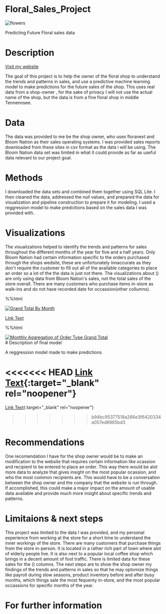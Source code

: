 # Floral_Sales_Project

![flowers](https://github.com/JoeBwonKenobi/Floral_Sales_Project/assets/117705408/21abb11b-0243-48ce-8ca3-7b09ff3a1261)

Predicting Future Floral sales data
# Description

<a href="[https://www.example.com](https://public.tableau.com/views/Floral_Data_Visualizations-paymentmethodbyyear/Sheet42?:language=en-US&:display_count=n&:origin=viz_share_link)" target="_blank">Visit my website</a>

The goal of this project is to help the owner of the floral shop to understand the trends and patterns in sales, and use a predictive machine learning model to make predictions for the future sales of the shop. This uses real data from a shop-owner , for the sake of privacy I will not use the actual name of the shop, but the data is from a fine floral shop in middle Tennennsee. 

# Data 

The data was provided to me be the shop owner, who uses floranext and Bloom Nation as their sales operating systems. I was provided sales reports downloaded from these sites in csv format as the data i will be using. The Bloom Nation data set was limited in what it could provide as far as useful data relevant to our project goal.

# Methods
I downloaded the data sets and combined them together using SQL Lite. I then cleaned the data, addressed the null values, and prepared the data for visualization and pipeline construction to prepare it for modeling. I used a reggression model to make predcitions based on the sales data I was provided with.

# Visualizations
The visualizations helped to identify the trends and patterns for sales throughout the different months of the year for five and a half years. Only Bloom Nation had certain information specific to the orders purchased through the shops wedsite, these are unfortunately innaccurate as they don't require the customer to fill out all of the available categories to place an order so a lot of the the data is just not there. The visualizations about () are only using data from Bloom Nation's sales, not the total sales of the store overall. There are many customers who purchase items in-store as walk-ins and do not have recorded date for occassion(other collumns).

%%html
<div class='tableauPlaceholder' id='viz1692320040992' style='position: relative'><noscript><a href='#'><img alt='Grand Total By Month ' src='https:&#47;&#47;public.tableau.com&#47;static&#47;images&#47;Fl&#47;Floral_Data_Visualizations-paymentmethodbyyear&#47;Sheet1&#47;1_rss.png' style='border: none' /></a></noscript><object class='tableauViz'  style='display:none;'><param name='host_url' value='https%3A%2F%2Fpublic.tableau.com%2F' /> <param name='embed_code_version' value='3' /> <param name='site_root' value='' /><param name='name' value='Floral_Data_Visualizations-paymentmethodbyyear&#47;Sheet1' /><param name='tabs' value='no' /><param name='toolbar' value='yes' /><param name='static_image' value='https:&#47;&#47;public.tableau.com&#47;static&#47;images&#47;Fl&#47;Floral_Data_Visualizations-paymentmethodbyyear&#47;Sheet1&#47;1.png' /> <param name='animate_transition' value='yes' /><param name='display_static_image' value='yes' /><param name='display_spinner' value='yes' /><param name='display_overlay' value='yes' /><param name='display_count' value='yes' /><param name='language' value='en-US' /><param name='filter' value='publish=yes' /></object></div>                <script type='text/javascript'>                    var divElement = document.getElementById('viz1692320040992');                    var vizElement = divElement.getElementsByTagName('object')[0];                    vizElement.style.width='100%';vizElement.style.height=(divElement.offsetWidth*0.75)+'px';                    var scriptElement = document.createElement('script');                    scriptElement.src = 'https://public.tableau.com/javascripts/api/viz_v1.js';                    vizElement.parentNode.insertBefore(scriptElement, vizElement);                </script>


[Link Text]([URL](https://public.tableau.com/app/profile/joseph.lardie/viz/Floral_Data_Visualizations-paymentmethodbyyear/Sheet42))



%%html
<div class='tableauPlaceholder' id='viz1692327975842' style='position: relative'><noscript><a href='#'><img alt='Monthly Aggregation of Order Type Grand Total ' src='https:&#47;&#47;public.tableau.com&#47;static&#47;images&#47;Fl&#47;Floral_Data_Visualizations-paymentmethodbyyear&#47;Sheet13&#47;1_rss.png' style='border: none' /></a></noscript><object class='tableauViz'  style='display:none;'><param name='host_url' value='https%3A%2F%2Fpublic.tableau.com%2F' /> <param name='embed_code_version' value='3' /> <param name='site_root' value='' /><param name='name' value='Floral_Data_Visualizations-paymentmethodbyyear&#47;Sheet13' /><param name='tabs' value='no' /><param name='toolbar' value='yes' /><param name='static_image' value='https:&#47;&#47;public.tableau.com&#47;static&#47;images&#47;Fl&#47;Floral_Data_Visualizations-paymentmethodbyyear&#47;Sheet13&#47;1.png' /> <param name='animate_transition' value='yes' /><param name='display_static_image' value='yes' /><param name='display_spinner' value='yes' /><param name='display_overlay' value='yes' /><param name='display_count' value='yes' /><param name='language' value='en-US' /><param name='filter' value='publish=yes' /></object></div>                <script type='text/javascript'>                    var divElement = document.getElementById('viz1692327975842');                    var vizElement = divElement.getElementsByTagName('object')[0];                    vizElement.style.width='100%';vizElement.style.height=(divElement.offsetWidth*0.75)+'px';                    var scriptElement = document.createElement('script');                    scriptElement.src = 'https://public.tableau.com/javascripts/api/viz_v1.js';                    vizElement.parentNode.insertBefore(scriptElement, vizElement);                </script>
# Description of final model

A reggression model made to make predictions

<<<<<<< HEAD
[Link Text](https://public.tableau.com/app/profile/joseph.lardie/viz/Floral_Data_Visualizations-paymentmethodbyyear/Sheet42){:target="_blank" rel="noopener"}
=======
[Link Text]([URL](https://public.tableau.com/views/Floral_Data_Visualizations-paymentmethodbyyear/Sheet42?:language=en-US&:display_count=n&:origin=viz_share_link)){:target="_blank" rel="noopener"}


>>>>>>> b94bc95377518a266e3f6420334a057ed8965bd3

# Recommendations
One recomendation I have for the shop owner would be to make an modification to the website that requires certain information like ocassion and recipient to be entered to place an order. This way there would be alot more data to analyze that gives insight on the most popular ocassion, and who the most common recipients are. This would have to be a conversation between the shop owner and the company that the website is run through. If accomplished, this could make a major impact on the amount of usable data available and provide much more insight about specific trends and patterns.

# Limitaions & next steps
This project was limited to the data I was provided, and my personal experience from working at the store for a short time to understand the inner workings of the store. There are many customers that purchase things from the store in-person. It is located in a rather rich part of town where alot of elderly people live. It is also next to a popular local coffee shop which brings in a decent amount of foot traffic. There is limited data for these sales for the () columns. The next steps are to show the shop owner my findings of the trends and patterns in sales so that he may optomize things like payroll during slow seasons, product inventory before and after busy months, which things sale the most fequenty in-store, and the most popular occassions for specific months of the year.

# For further information
